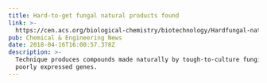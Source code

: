 ```yaml
---
title: Hard-to-get fungal natural products found
link: >-
  https://cen.acs.org/biological-chemistry/biotechnology/Hardfungal-natural-products-found/96/i16
pub: Chemical & Engineering News
date: 2018-04-16T16:00:57.378Z
description: >-
  Technique produces compounds made naturally by tough-to-culture fungi or
  poorly expressed genes.
---
```


